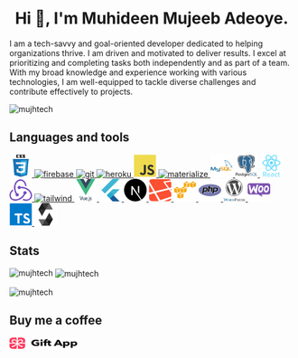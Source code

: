 <h1 align="center">Hi 👋, I'm Muhideen Mujeeb Adeoye.</h1>

I am a tech-savvy and goal-oriented developer dedicated to helping organizations thrive. I am driven and motivated to deliver results. I excel at prioritizing and completing tasks both independently and as part of a team. With my broad knowledge and experience working with various technologies, I am well-equipped to tackle diverse challenges and contribute effectively to projects.

<p align="left"> <img src="https://komarev.com/ghpvc/?username=mujhtech&label=Profile%20views&color=0e75b6&style=flat" alt="mujhtech" /> </p>

## Languages and tools

<p align="left"><a href="https://www.w3schools.com/css/" target="_blank"> <img src="https://raw.githubusercontent.com/devicons/devicon/master/icons/css3/css3-original-wordmark.svg" alt="css3" width="40" height="40"/> </a><a href="https://firebase.google.com/" target="_blank"> <img src="https://www.vectorlogo.zone/logos/firebase/firebase-icon.svg" alt="firebase" width="40" height="40"/> </a> <a href="https://git-scm.com/" target="_blank"> <img src="https://www.vectorlogo.zone/logos/git-scm/git-scm-icon.svg" alt="git" width="40" height="40"/> </a> <a href="https://heroku.com" target="_blank"> <img src="https://www.vectorlogo.zone/logos/heroku/heroku-icon.svg" alt="heroku" width="40" height="40"/> </a> <a href="https://developer.mozilla.org/en-US/docs/Web/JavaScript" target="_blank"> <img src="https://raw.githubusercontent.com/devicons/devicon/master/icons/javascript/javascript-original.svg" alt="javascript" width="40" height="40"/> </a> <a href="https://materializecss.com/" target="_blank"> <img src="https://raw.githubusercontent.com/prplx/svg-logos/5585531d45d294869c4eaab4d7cf2e9c167710a9/svg/materialize.svg" alt="materialize" width="40" height="40"/> </a> <a href="https://www.mysql.com/" target="_blank"> <img src="https://raw.githubusercontent.com/devicons/devicon/master/icons/mysql/mysql-original-wordmark.svg" alt="mysql" width="40" height="40"/> </a> <a href="https://www.postgresql.org" target="_blank"> <img src="https://raw.githubusercontent.com/devicons/devicon/master/icons/postgresql/postgresql-original-wordmark.svg" alt="postgresql" width="40" height="40"/> </a> <a href="https://reactjs.org/" target="_blank"> <img src="https://raw.githubusercontent.com/devicons/devicon/master/icons/react/react-original-wordmark.svg" alt="react" width="40" height="40"/> </a> <a href="https://redux.js.org" target="_blank"> <img src="https://raw.githubusercontent.com/devicons/devicon/master/icons/redux/redux-original.svg" alt="redux" width="40" height="40"/> </a> <a href="https://tailwindcss.com/" target="_blank"> <img src="https://www.vectorlogo.zone/logos/tailwindcss/tailwindcss-icon.svg" alt="tailwind" width="40" height="40"/> </a> <a href="https://vuejs.org/" target="_blank"> <img src="https://raw.githubusercontent.com/devicons/devicon/master/icons/vuejs/vuejs-original-wordmark.svg" alt="vuejs" width="40" height="40"/> </a> <a href="https://flutter.dev/" target="_blank"> <img src="https://raw.githubusercontent.com/devicons/devicon/master/icons/flutter/flutter-original.svg" alt="flutter" width="40" height="40"/> </a> <a href="https://nextjs.org/" target="_blank"> <img src="https://raw.githubusercontent.com/devicons/devicon/master/icons/nextjs/nextjs-original.svg" alt="nextjs" width="40" height="40"/> </a> <a href="https://laravel.com/" target="_blank"> <img src="https://raw.githubusercontent.com/devicons/devicon/master/icons/laravel/laravel-plain.svg" alt="laravel" width="40" height="40"/> </a> <a href="https://aws.amazon.com/" target="_blank"> <img src="https://raw.githubusercontent.com/devicons/devicon/master/icons/amazonwebservices/amazonwebservices-original.svg" alt="amazonwebservices" width="40" height="40"/> </a> <a href="https://php.org/" target="_blank"> <img src="https://raw.githubusercontent.com/devicons/devicon/master/icons/php/php-original.svg" alt="php" width="40" height="40"/> </a> <a href="https://wordpress.org/" target="_blank"> <img src="https://raw.githubusercontent.com/devicons/devicon/master/icons/wordpress/wordpress-original.svg" alt="wordpress" width="40" height="40"/> </a> <a href="https://woocommerce.com/" target="_blank"> <img src="https://raw.githubusercontent.com/devicons/devicon/master/icons/woocommerce/woocommerce-original.svg" alt="woocommerce" width="40" height="40"/> </a> <a href="https://www.typescriptlang.org/" target="_blank"> <img src="https://raw.githubusercontent.com/devicons/devicon/master/icons/typescript/typescript-original.svg" alt="typescript" width="40" height="40"/> </a> <a href="https://soliditylang.org/" target="_blank"> <img src="https://raw.githubusercontent.com/devicons/devicon/master/icons/solidity/solidity-original.svg" alt="solidity" width="40" height="40"/> </a> </p>

## Stats
<p><img align="left" src="https://github-readme-stats.vercel.app/api/top-langs?username=mujhtech&show_icons=true&locale=en&layout=compact" alt="mujhtech" /></p>

<p>&nbsp;<img align="center" src="https://github-readme-stats.vercel.app/api?username=mujhtech&show_icons=true&locale=en" alt="mujhtech" /></p>

<p><img align="center" src="https://github-readme-streak-stats.herokuapp.com/?user=mujhtech&" alt="mujhtech" /></p>


## Buy me a coffee

<a href="https://giftapp.com/mujhtech" target="_blank"><img src="./giftapp.png" alt="Buy Me A Gift" style="height: 20px !important;width: 120px !important;" ></a>
